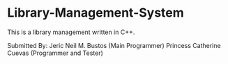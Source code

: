# Library-Management-System
This is a library management written in C++. 

Submitted By:
  Jeric Neil M. Bustos (Main Programmer)
  Princess Catherine Cuevas (Programmer and Tester)
  
